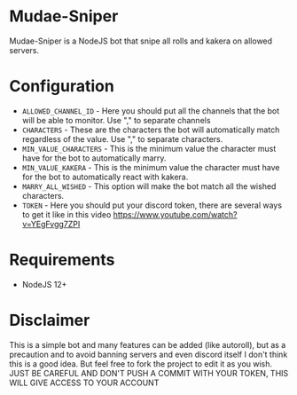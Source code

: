 # Mudae-Sniper
Mudae-Sniper is a NodeJS bot that snipe all rolls and kakera on allowed servers.

# Configuration
+ `ALLOWED_CHANNEL_ID` - Here you should put all the channels that the bot will be able to monitor. Use "," to separate channels
+ `CHARACTERS` - These are the characters the bot will automatically match regardless of the value. Use "," to separate characters.
+ `MIN_VALUE_CHARACTERS` - This is the minimum value the character must have for the bot to automatically marry.
+ `MIN_VALUE_KAKERA` - This is the minimum value the character must have for the bot to automatically react with kakera.
+ `MARRY_ALL_WISHED` - This option will make the bot match all the wished characters.
+ `TOKEN` - Here you should put your discord token, there are several ways to get it like in this video https://www.youtube.com/watch?v=YEgFvgg7ZPI

# Requirements
+ NodeJS 12+

# Disclaimer
This is a simple bot and many features can be added (like autoroll), but as a precaution and to avoid banning servers and even discord itself I don't think this is a good idea. But feel free to fork the project to edit it as you wish. JUST BE CAREFUL AND DON'T PUSH A COMMIT WITH YOUR TOKEN, THIS WILL GIVE ACCESS TO YOUR ACCOUNT
